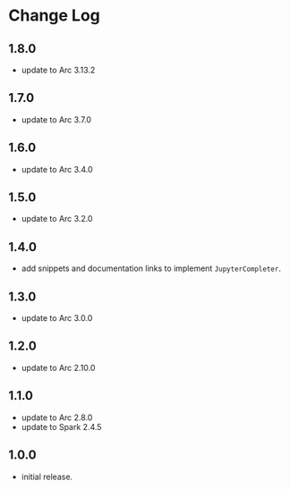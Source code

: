 # Change Log

## 1.8.0

- update to Arc 3.13.2

## 1.7.0

- update to Arc 3.7.0

## 1.6.0

- update to Arc 3.4.0

## 1.5.0

- update to Arc 3.2.0

## 1.4.0

- add snippets and documentation links to implement `JupyterCompleter`.

## 1.3.0

- update to Arc 3.0.0

## 1.2.0

- update to Arc 2.10.0

## 1.1.0

- update to Arc 2.8.0
- update to Spark 2.4.5

## 1.0.0

- initial release.
